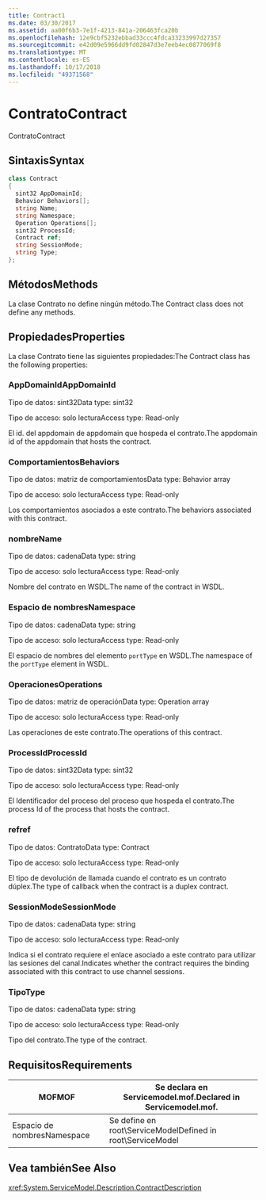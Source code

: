 ```yaml
---
title: Contract1
ms.date: 03/30/2017
ms.assetid: aa00f6b3-7e1f-4213-841a-206463fca20b
ms.openlocfilehash: 12e9cbf5232ebbad33ccc4fdca33233997d27357
ms.sourcegitcommit: e42d09e5966dd9fd02847d3e7eeb4ec0877069f8
ms.translationtype: MT
ms.contentlocale: es-ES
ms.lasthandoff: 10/17/2018
ms.locfileid: "49371568"
---
```

# <a name="contract"></a><span data-ttu-id="53c4c-102">Contrato</span><span class="sxs-lookup"><span data-stu-id="53c4c-102">Contract</span></span>
<span data-ttu-id="53c4c-103">Contrato</span><span class="sxs-lookup"><span data-stu-id="53c4c-103">Contract</span></span>  
  
## <a name="syntax"></a><span data-ttu-id="53c4c-104">Sintaxis</span><span class="sxs-lookup"><span data-stu-id="53c4c-104">Syntax</span></span>  
  
```csharp
class Contract  
{  
  sint32 AppDomainId;  
  Behavior Behaviors[];  
  string Name;  
  string Namespace;  
  Operation Operations[];  
  sint32 ProcessId;  
  Contract ref;  
  string SessionMode;  
  string Type;  
};  
```  
  
## <a name="methods"></a><span data-ttu-id="53c4c-105">Métodos</span><span class="sxs-lookup"><span data-stu-id="53c4c-105">Methods</span></span>  
 <span data-ttu-id="53c4c-106">La clase Contrato no define ningún método.</span><span class="sxs-lookup"><span data-stu-id="53c4c-106">The Contract class does not define any methods.</span></span>  
  
## <a name="properties"></a><span data-ttu-id="53c4c-107">Propiedades</span><span class="sxs-lookup"><span data-stu-id="53c4c-107">Properties</span></span>  
 <span data-ttu-id="53c4c-108">La clase Contrato tiene las siguientes propiedades:</span><span class="sxs-lookup"><span data-stu-id="53c4c-108">The Contract class has the following properties:</span></span>  
  
### <a name="appdomainid"></a><span data-ttu-id="53c4c-109">AppDomainId</span><span class="sxs-lookup"><span data-stu-id="53c4c-109">AppDomainId</span></span>  
 <span data-ttu-id="53c4c-110">Tipo de datos: sint32</span><span class="sxs-lookup"><span data-stu-id="53c4c-110">Data type: sint32</span></span>  
  
 <span data-ttu-id="53c4c-111">Tipo de acceso: solo lectura</span><span class="sxs-lookup"><span data-stu-id="53c4c-111">Access type: Read-only</span></span>  
  
 <span data-ttu-id="53c4c-112">El id. del appdomain de appdomain que hospeda el contrato.</span><span class="sxs-lookup"><span data-stu-id="53c4c-112">The appdomain id of the appdomain that hosts the contract.</span></span>  
  
### <a name="behaviors"></a><span data-ttu-id="53c4c-113">Comportamientos</span><span class="sxs-lookup"><span data-stu-id="53c4c-113">Behaviors</span></span>  
 <span data-ttu-id="53c4c-114">Tipo de datos: matriz de comportamientos</span><span class="sxs-lookup"><span data-stu-id="53c4c-114">Data type: Behavior array</span></span>  
  
 <span data-ttu-id="53c4c-115">Tipo de acceso: solo lectura</span><span class="sxs-lookup"><span data-stu-id="53c4c-115">Access type: Read-only</span></span>  
  
 <span data-ttu-id="53c4c-116">Los comportamientos asociados a este contrato.</span><span class="sxs-lookup"><span data-stu-id="53c4c-116">The behaviors associated with this contract.</span></span>  
  
### <a name="name"></a><span data-ttu-id="53c4c-117">nombre</span><span class="sxs-lookup"><span data-stu-id="53c4c-117">Name</span></span>  
 <span data-ttu-id="53c4c-118">Tipo de datos: cadena</span><span class="sxs-lookup"><span data-stu-id="53c4c-118">Data type: string</span></span>  
  
 <span data-ttu-id="53c4c-119">Tipo de acceso: solo lectura</span><span class="sxs-lookup"><span data-stu-id="53c4c-119">Access type: Read-only</span></span>  
  
 <span data-ttu-id="53c4c-120">Nombre del contrato en WSDL.</span><span class="sxs-lookup"><span data-stu-id="53c4c-120">The name of the contract in WSDL.</span></span>  
  
### <a name="namespace"></a><span data-ttu-id="53c4c-121">Espacio de nombres</span><span class="sxs-lookup"><span data-stu-id="53c4c-121">Namespace</span></span>  
 <span data-ttu-id="53c4c-122">Tipo de datos: cadena</span><span class="sxs-lookup"><span data-stu-id="53c4c-122">Data type: string</span></span>  
  
 <span data-ttu-id="53c4c-123">Tipo de acceso: solo lectura</span><span class="sxs-lookup"><span data-stu-id="53c4c-123">Access type: Read-only</span></span>  
  
 <span data-ttu-id="53c4c-124">El espacio de nombres del elemento `portType` en WSDL.</span><span class="sxs-lookup"><span data-stu-id="53c4c-124">The namespace of the `portType` element in WSDL.</span></span>  
  
### <a name="operations"></a><span data-ttu-id="53c4c-125">Operaciones</span><span class="sxs-lookup"><span data-stu-id="53c4c-125">Operations</span></span>  
 <span data-ttu-id="53c4c-126">Tipo de datos: matriz de operación</span><span class="sxs-lookup"><span data-stu-id="53c4c-126">Data type: Operation array</span></span>  
  
 <span data-ttu-id="53c4c-127">Tipo de acceso: solo lectura</span><span class="sxs-lookup"><span data-stu-id="53c4c-127">Access type: Read-only</span></span>  
  
 <span data-ttu-id="53c4c-128">Las operaciones de este contrato.</span><span class="sxs-lookup"><span data-stu-id="53c4c-128">The operations of this contract.</span></span>  
  
### <a name="processid"></a><span data-ttu-id="53c4c-129">ProcessId</span><span class="sxs-lookup"><span data-stu-id="53c4c-129">ProcessId</span></span>  
 <span data-ttu-id="53c4c-130">Tipo de datos: sint32</span><span class="sxs-lookup"><span data-stu-id="53c4c-130">Data type: sint32</span></span>  
  
 <span data-ttu-id="53c4c-131">Tipo de acceso: solo lectura</span><span class="sxs-lookup"><span data-stu-id="53c4c-131">Access type: Read-only</span></span>  
  
 <span data-ttu-id="53c4c-132">El Identificador del proceso del proceso que hospeda el contrato.</span><span class="sxs-lookup"><span data-stu-id="53c4c-132">The process Id of the process that hosts the contract.</span></span>  
  
### <a name="ref"></a><span data-ttu-id="53c4c-133">ref</span><span class="sxs-lookup"><span data-stu-id="53c4c-133">ref</span></span>  
 <span data-ttu-id="53c4c-134">Tipo de datos: Contrato</span><span class="sxs-lookup"><span data-stu-id="53c4c-134">Data type: Contract</span></span>  
  
 <span data-ttu-id="53c4c-135">Tipo de acceso: solo lectura</span><span class="sxs-lookup"><span data-stu-id="53c4c-135">Access type: Read-only</span></span>  
  
 <span data-ttu-id="53c4c-136">El tipo de devolución de llamada cuando el contrato es un contrato dúplex.</span><span class="sxs-lookup"><span data-stu-id="53c4c-136">The type of callback when the contract is a duplex contract.</span></span>  
  
### <a name="sessionmode"></a><span data-ttu-id="53c4c-137">SessionMode</span><span class="sxs-lookup"><span data-stu-id="53c4c-137">SessionMode</span></span>  
 <span data-ttu-id="53c4c-138">Tipo de datos: cadena</span><span class="sxs-lookup"><span data-stu-id="53c4c-138">Data type: string</span></span>  
  
 <span data-ttu-id="53c4c-139">Tipo de acceso: solo lectura</span><span class="sxs-lookup"><span data-stu-id="53c4c-139">Access type: Read-only</span></span>  
  
 <span data-ttu-id="53c4c-140">Indica si el contrato requiere el enlace asociado a este contrato para utilizar las sesiones del canal.</span><span class="sxs-lookup"><span data-stu-id="53c4c-140">Indicates whether the contract requires the binding associated with this contract to use channel sessions.</span></span>  
  
### <a name="type"></a><span data-ttu-id="53c4c-141">Tipo</span><span class="sxs-lookup"><span data-stu-id="53c4c-141">Type</span></span>  
 <span data-ttu-id="53c4c-142">Tipo de datos: cadena</span><span class="sxs-lookup"><span data-stu-id="53c4c-142">Data type: string</span></span>  
  
 <span data-ttu-id="53c4c-143">Tipo de acceso: solo lectura</span><span class="sxs-lookup"><span data-stu-id="53c4c-143">Access type: Read-only</span></span>  
  
 <span data-ttu-id="53c4c-144">Tipo del contrato.</span><span class="sxs-lookup"><span data-stu-id="53c4c-144">The type of the contract.</span></span>  
  
## <a name="requirements"></a><span data-ttu-id="53c4c-145">Requisitos</span><span class="sxs-lookup"><span data-stu-id="53c4c-145">Requirements</span></span>  
  
|<span data-ttu-id="53c4c-146">MOF</span><span class="sxs-lookup"><span data-stu-id="53c4c-146">MOF</span></span>|<span data-ttu-id="53c4c-147">Se declara en Servicemodel.mof.</span><span class="sxs-lookup"><span data-stu-id="53c4c-147">Declared in Servicemodel.mof.</span></span>|  
|---------|-----------------------------------|  
|<span data-ttu-id="53c4c-148">Espacio de nombres</span><span class="sxs-lookup"><span data-stu-id="53c4c-148">Namespace</span></span>|<span data-ttu-id="53c4c-149">Se define en root\ServiceModel</span><span class="sxs-lookup"><span data-stu-id="53c4c-149">Defined in root\ServiceModel</span></span>|  
  
## <a name="see-also"></a><span data-ttu-id="53c4c-150">Vea también</span><span class="sxs-lookup"><span data-stu-id="53c4c-150">See Also</span></span>  
 <xref:System.ServiceModel.Description.ContractDescription>
